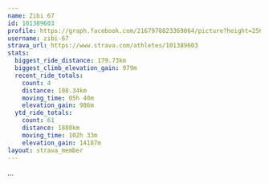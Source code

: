 ```yaml
---
name: Zibi 67
id: 101389603
profile: https://graph.facebook.com/2167978823369064/picture?height=256&width=256
username: zibi-67
strava_url: https://www.strava.com/athletes/101389603
stats:
  biggest_ride_distance: 179.73km
  biggest_climb_elevation_gain: 979m
  recent_ride_totals:
    count: 4
    distance: 108.34km
    moving_time: 05h 40m
    elevation_gain: 986m
  ytd_ride_totals:
    count: 61
    distance: 1880km
    moving_time: 102h 33m
    elevation_gain: 14187m
layout: strava_member
--- 
```

...
